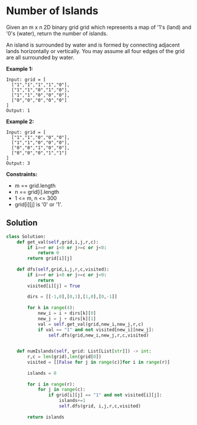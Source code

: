 <h1>Number of Islands</h1>

<p>
Given an m x n 2D binary grid grid which represents a map of '1's (land) and '0's (water), return the number of islands.

An island is surrounded by water and is formed by connecting adjacent lands horizontally or vertically. You may assume all four edges of the grid are all surrounded by water.

</p>

<b>Example 1:</b>

    Input: grid = [
      ["1","1","1","1","0"],
      ["1","1","0","1","0"],
      ["1","1","0","0","0"],
      ["0","0","0","0","0"]
    ]
    Output: 1

<b>Example 2:</b>

    Input: grid = [
      ["1","1","0","0","0"],
      ["1","1","0","0","0"],
      ["0","0","1","0","0"],
      ["0","0","0","1","1"]
    ]
    Output: 3

<b>Constraints:</b>

- m == grid.length
- n == grid[i].length
- 1 <= m, n <= 300
- grid[i][j] is '0' or '1'.

<h2>Solution</h2>

```python
class Solution:
    def get_val(self,grid,i,j,r,c):
        if i>=r or i<0 or j>=c or j<0:
            return 0
        return grid[i][j]
    
    def dfs(self,grid,i,j,r,c,visited):
        if i>=r or i<0 or j>=c or j<0:
            return
        visited[i][j] = True
        
        dirs = [[-1,0],[0,1],[1,0],[0,-1]]
        
        for k in range(4):
            new_i = i + dirs[k][0]
            new_j = j + dirs[k][1]
            val = self.get_val(grid,new_i,new_j,r,c)
            if val == "1" and not visited[new_i][new_j]:
                self.dfs(grid,new_i,new_j,r,c,visited)

            
    def numIslands(self, grid: List[List[str]]) -> int:
        r,c = len(grid),len(grid[0])
        visited = [[False for j in range(c)]for i in range(r)]
        
        islands = 0
        
        for i in range(r):
            for j in range(c):
                if grid[i][j] == "1" and not visited[i][j]:
                    islands+=1
                    self.dfs(grid, i,j,r,c,visited)
        
        return islands
```
